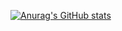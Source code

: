 [![Anurag's GitHub stats](https://github-readme-stats.vercel.app/api?username=Dawn-David&count_private=true&show_icons=true)](https://github.com/anuraghazra/github-readme-stats)
